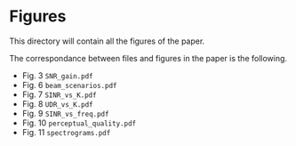Figures
=======

This directory will contain all the figures of the paper.

The correspondance between files and figures in the paper is the following.

* Fig. 3  `SNR_gain.pdf`
* Fig. 6  `beam_scenarios.pdf`
* Fig. 7  `SINR_vs_K.pdf`
* Fig. 8  `UDR_vs_K.pdf`
* Fig. 9  `SINR_vs_freq.pdf`
* Fig. 10 `perceptual_quality.pdf`
* Fig. 11 `spectrograms.pdf`

